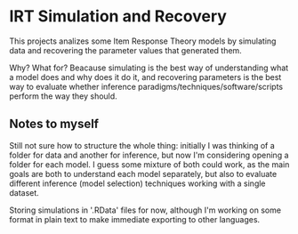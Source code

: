 # IRT Simulation and Recovery

This projects analizes some Item Response Theory models by simulating data and recovering the parameter values that generated them.

Why? What for?
Beacause simulating is the best way of understanding what a model does and why does it do it, and recovering parameters is the best way to evaluate whether inference paradigms/techniques/software/scripts perform the way they should.

## Notes to myself

Still not sure how to structure the whole thing: initially I was thinking of a folder for data and another for inference, but now I'm considering opening a folder for each model. I guess some mixture of both could work, as the main goals are both to understand each model separately, but also to evaluate different inference (model selection) techniques working with a single dataset.

Storing simulations in '.RData' files for now, although I'm working on some format in plain text to make immediate exporting to other languages.
